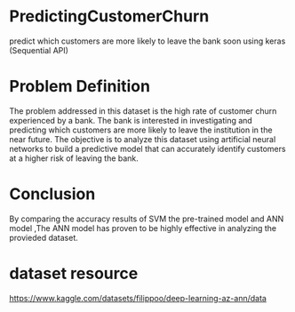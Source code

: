 # PredictingCustomerChurn
predict which customers are more likely to leave the bank soon using keras (Sequential API)

# Problem Definition
The problem addressed in this dataset is the high rate of customer churn experienced by a bank. The bank is interested in investigating and predicting which customers are more likely to leave the institution in the near future.
The objective is to analyze this dataset using artificial neural networks to build a predictive model that can accurately identify customers at a higher risk of leaving the bank.
# Conclusion 
By comparing the accuracy results of  SVM the pre-trained model and ANN model ,The ANN model has proven to be highly effective in analyzing the provieded dataset.

# dataset resource 
https://www.kaggle.com/datasets/filippoo/deep-learning-az-ann/data

